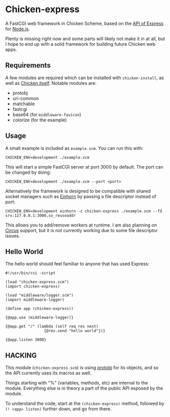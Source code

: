 # Chicken-express

A FastCGI web framework in Chicken Scheme, based on the [API of Express](http://expressjs.com/api.html) for [Node.js](http://nodejs.org).

Plenty is missing right now and some parts will likely not make it in at all, but I hope to end up with a solid framework for building future Chicken web apps.

## Requirements

A few modules are required which can be installed with `chicken-install`, as well as [Chicken itself](http://www.call-cc.org). Notable modules are:

- protobj
- uri-common
- matchable
- fastcgi
- base64 (for `middleware-favicon`)
- colorize (for the example)

## Usage

A small example is included as `example.scm`. You can run this with:

    CHICKEN_ENV=development ./example.scm

This will start a simple FastCGI server at port 3000 by default. The port can be changed by doing:

    CHICKEN_ENV=development ./example.scm --port <port>

Alternatively the framework is designed to be compatible with shared socket managers such as [Einhorn](https://github.com/stripe/einhorn) by passing a file descriptor instead of port:

    CHICKEN_ENV=development einhorn -c chicken-express ./example.scm --fd srv:127.0.0.1:3000,so_reuseaddr

This allows you to add/remove workers at runtime. I am also planning on [Circus](http://circus.readthedocs.org) support, but it is not currently working due to some file descriptor issues.

## Hello World

The hello world should feel familiar to anyone that has used Express:

    #!/usr/bin/csi -script

    (load "chicken-express.scm")
    (import chicken-express)

    (load "middleware/logger.scm")
    (import middleware-logger)

    (define app (chicken-express))

    {@app.use (middleware-logger)}

    {@app.get "/" (lambda (self req res next)
                     {@res.send "hello world"})}

    {@app.listen 3000}


## HACKING

This module (`chicken-express.scm`) is using [protobj](http://wiki.call-cc.org/eggref/4/protobj) for its objects, and so the API currently uses its macros as well.

Things starting with "%" (variables, methods, etc) are internal to the module. Everything else is in theory a part of the public API exposed by the module.

To understand the code, start at the `(chicken-express)` method, followed by `(! <app> listen)` further down, and go from there.
